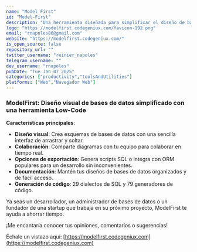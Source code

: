 ```yaml
---
name: "Model First"
id: "Model-First"
description: "Una herramienta diseñada para simplificar el diseño de bases de datos al proporcionar una plataforma intuitiva de código  bajo para crear y compartir diagramas entidad-relación (ERD)."
logo: "https://modelfirst.codegeniux.com/favicon-192.png"
email: "rnapoles86@gmail.com"
website: "https://modelfirst.codegeniux.com/"
is_open_source: false
repository_url: ""
twitter_username: "reinier_napoles"
telegram_username: ""
dev_username: "rnapoles"
pubDate: "Tue Jan 07 2025"
categories: ["productivity","toolsAndUtilities"]
platforms: ["Web","Navegador Web"]
---
```


### ModelFirst: Diseño visual de bases de datos simplificado con una herramienta Low-Code

**Características principales**:

* **Diseño visual**: Crea esquemas de bases de datos con una sencilla interfaz de arrastrar y soltar.
* **Colaboración**: Comparte diagramas con tu equipo para colaborar en tiempo real.
* **Opciones de exportación**: Genera scripts SQL o integra con ORM populares para un desarrollo sin inconvenientes.
* **Documentación**: Mantén tus diseños de bases de datos organizados y de fácil acceso.
* **Generación de código**: 29 dialectos de SQL y 79 generadores de código.

Ya seas un desarrollador, un administrador de bases de datos o un fundador de una startup que trabaja en su próximo proyecto, ModelFirst te ayuda a ahorrar tiempo.

¡Me encantaría conocer tus opiniones, comentarios o sugerencias!

Échale un vistazo aquí: [https://modelfirst.codegeniux.com](https://modelfirst.codegeniux.com)
